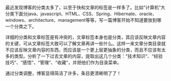 <!---
markmeta_author: wongoo
markmeta_date: 2014-09-17 14:38:05
excerpt: 博客文章分类调整
slug: adjust-blog-category
markmeta_title: 博客文章分类调整
wordpress_id: 699
markmeta_categories: Inspiration
markmeta_tags: 分类,博客
-->

最近发现博客的分类太多了，以至于快和文章的标签是一样多了。比如“计算机”大分类下面分java、javascript、HTML、CSS、Spring、Hibernate、oracle、windows、architecture、management等等，写一篇博客开始不知道要放到哪一个分类之下。

详细的分类和文章标签是有冲突的，文章标签本身也是分类，其应该反映文章内容的关键，可从文章标签大致可以了解文章再讲一些什么。这样一来文章分类目录就不应该反映文章内容的东西，而应该是一个更上层更抽象的分类，而且不应该有太多的类型。分析了一下过去文章的内容，提取出这几个分类：“技术知识”、“经验技巧”、“感悟”、“管理”、“收藏”，并把他们作为目录菜单。

通过分类调整，博客显得简洁了许多，条目更清晰明了了！
